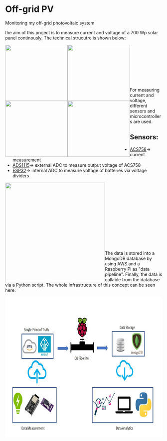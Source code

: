 # Off-grid PV
Monitoring my off-grid photovoltaic system

the aim of this project is to measure current and voltage of a 700 Wp solar panel continously. The technical strucutre is shown below:
<p><img align="left" src="https://github.com/Marius-Graml/Offgrid-PV/blob/main/pictures/solar_panel.jpg" width="200" height="180"</p>
<p><img align="left" src="https://github.com/Marius-Graml/Offgrid-PV/blob/main/pictures/charge_controller.jpg" width="200" height="180"</p>
<p><img align="left" src="https://github.com/Marius-Graml/Offgrid-PV/blob/main/pictures/batteries.jpg" width="200" height="180"</p>
<p><img align="left" src="https://github.com/Marius-Graml/Offgrid-PV/blob/main/pictures/inverter.jpg" width="200" height="180"</p>
</br>
</br>
</br>
</br>
</br>
</br>
</br>
</br>
For measuring current and voltage, different sensors and microcontrollers are used. 
<h2>Sensors:</h2>

 - [ACS758](https://www.digikey.de/de/datasheets/allegromicrosystemsllc/allegro-microsystems-llcacs758datasheetashx)-> current measurement 
  -  [ADS1115](https://www.ti.com/lit/ds/symlink/ads1114.pdf?ts=1648959763893&ref_url=https%253A%252F%252Fwww.google.com%252F)-> external ADC to measure output voltage of ACS758 
  -  [ESP32](https://www.espressif.com/sites/default/files/documentation/esp32_datasheet_en.pdf)-> internal ADC to measure voltage of batteries via voltage dividers 
<p><img align="left" src="https://github.com/Marius-Graml/Offgrid-PV/blob/main/pictures/ESP32_on_platine.jpg" width="320" height="320"</p>

</br>
</br>
</br>
</br>
</br>
</br>
</br>
</br>
</br>
</br>
</br>
</br>

The data is stored into a MongoDB database by using AWS and a Raspberry Pi as "data pipeline". Finally, the data is callable from the database via a Python script. The whole infrastructure of this concept can be seen here:
<p><img align="left" src="https://github.com/Marius-Graml/Offgrid-PV/blob/main/pictures/concept_of_measurement.jpg" width="750" height="450"</p>
